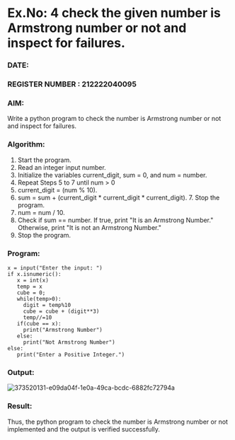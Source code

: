 # Ex.No: 4 check the given number is Armstrong number or not and inspect for failures.
### DATE:                                                                            
### REGISTER NUMBER : 212222040095
### AIM: 
Write a python program to check the number is Armstrong number or not and inspect for failures.

### Algorithm:
1.  Start the program.
2.	Read an integer input number.
3.	Initialize the variables current_digit, sum = 0, and num = number.
4.	Repeat Steps 5 to 7 until num > 0
5.	current_digit = (num % 10).
6.	sum = sum + (current_digit * current_digit * current_digit). 7. Stop the program.
7.	num = num / 10.
8.	Check if sum == number. If true, print "It is an Armstrong Number." Otherwise, print "It is not an Armstrong Number."
9.	Stop the program.

### Program:
```
x = input("Enter the input: ") 
if x.isnumeric(): 
   x = int(x) 
   temp = x 
   cube = 0; 
   while(temp>0): 
     digit = temp%10 
     cube = cube + (digit**3) 
     temp//=10 
   if(cube == x): 
     print("Armstrong Number") 
   else: 
     print("Not Armstrong Number") 
else: 
   print("Enter a Positive Integer.")
```
### Output:
![373520131-e09da04f-1e0a-49ca-bcdc-6882fc72794a](https://github.com/user-attachments/assets/5c3c4be2-08f8-4c0e-a235-f2b492d78c51)


### Result:
Thus, the python program to check the number is Armstrong number or not implemented and the output is verified successfully.


